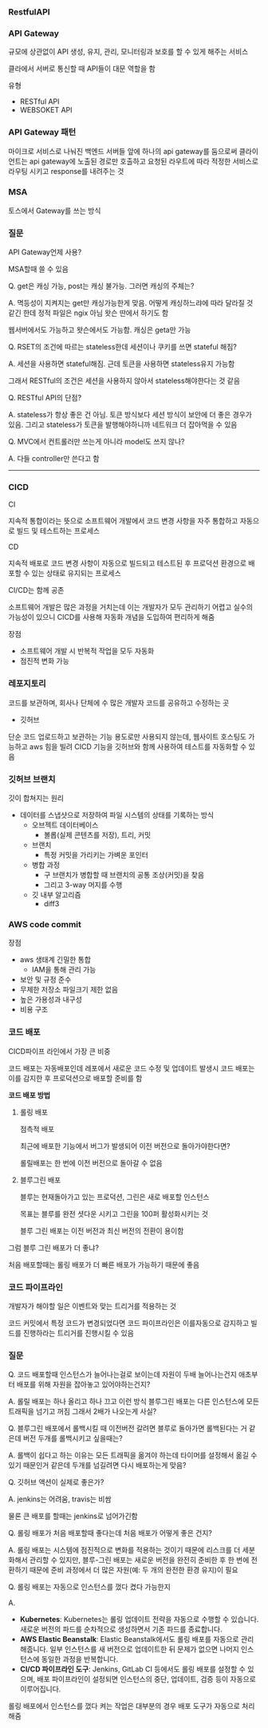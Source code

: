 ### RestfulAPI

### API Gateway

규모에 상관없이 API 생성, 유지, 관리, 모니터링과 보호를 할 수 있게 해주는 서비스

클라에서 서버로 통신할 때 API들이 대문 역할을 함

유형

- RESTful API
- WEBSOKET API

### API Gateway 패턴

마이크로 서비스로 나눠진 백엔드 서버들 앞에 하나의 api gateway를 둠으로써 클라이언트는 api gateway에 노출된 경로만 호출하고 요청된 라우트에 따라 적정한 서비스로 라우팅 시키고 response를 내려주는 것

### MSA

토스에서 Gateway를 쓰는 방식

### 질문

API Gateway언제 사용?

MSA할때 쓸 수 있음

Q. get은 캐싱 가능, post는 캐싱 불가능. 그러면 캐싱의 주체는?

A. 멱등성이 지켜지는 get만 캐싱가능한게 맞음. 어떻게 캐싱하느랴에 따라 달라질 것 같긴 한데 정적 파일은 ngix 아님 왓슨 딴에서 하기도 함

웹서버에서도 가능하고 왓슨에서도 가능함. 캐싱은 geta만 가능

Q. RSET의 조건에 따르는 stateless한데 세션이나 쿠키를 쓰면 stateful 해짐?

A. 세션을 사용하면 stateful해짐. 근데 토큰을 사용하면 stateless유지 가능함

그래서 RESTful의 조건은 세션을 사용하지 않아서 stateless해야한다는 것 같음

Q. RESTful API의 단점?

A. stateless가 항상 좋은 건 아님. 토큰 방식보다 세션 방식이 보안에 더 좋은 경우가 있음. 그리고 stateless가 토큰을 발행해야하니까 네트워크 더 잡아먹을 수 있음

Q. MVC에서 컨트롤러만 쓰는게 아니라 model도 쓰지 않나?

A. 다들 controller만 쓴다고 함

---

### CICD

CI

지속적 통합이라는 뜻으로 소프트웨어 개발에서 코드 변경 사항을 자주 통합하고 자동으로 빌드 및 테스트하는 프로세스

CD

지속적 배포로 코드 변경 사항이 자동으로 빌드되고 테스트된 후 프로덕션 환경으로 배포할 수 있는 상태로 유지되는 프로세스

CI/CD는 함께 공존

소프트웨어 개발은 많은 과정을 거치는데 이는 개발자가 모두 관리하기 어렵고 실수의 가능성이 있으니 CICD를 사용해 자동화 개념을 도입하여 편리하게 해줌

장점

- 소프트웨어 개발 시 반복적 작업을 모두 자동화
- 점진적 변화 가능

### 레포지토리

코드를 보관하며, 회사나 단체에 수 많은 개발자 코드를 공유하고 수정하는 곳

- 깃허브

단순 코드 업로드하고 보관하는 기능 용도로만 사용되지 않는데, 웹사이트 호스팅도 가능하고 aws 힘을 빌려 CICD 기능을 깃허브와 함께 사용하여 테스트를 자동화할 수 있음

### 깃허브 브랜치

깃이 합쳐지는 원리

- 데이터를 스냅샷으로 저장하여 파일 시스템의 상태를 기록하는 방식
    - 오브젝트 데이터베이스
        - 볼롭(실제 콘텐츠를 저장), 트리, 커밋
    - 브랜치
        - 특정 커밋을 가리키는 가벼운 포인터
    - 병합 과정
        - 구 브랜치가 병합할 때 브랜치의 공통 조상(커밋)을 찾음
        - 그리고 3-way 머지를 수행
    - 깃 내부 알고리즘
        - diff3

### AWS code commit

장점

- aws 생태계 긴밀한 통합
    - IAM을 통해 관리 가능
- 보안 및 규정 준수
- 무제한 저장소 파일크기 제한 없음
- 높은 가용성과 내구성
- 비용 구조

### 코드 배포

CICD파이프 라인에서 가장 큰 비중

코드 배포는 자동배포인데 레포에서 새로운 코드 수정 및 업데이트 발생시 코드 배포는 이를 감지한 후 프로덕션으로 배포할 준비를 함

**코드 배포 방법**

1. 롤링 배포
    
    점측적 배포
    
    최근에 배포한 기능에서 버그가 발생되어 이전 버전으로 돌아가야한다면?
    
    롤릴배포는 한 번에 이전 버전으로 돌아갈 수 없음
    
2. 블루그린 배포
    
    블루는 현재돌아가고 있는 프로덕션, 그린은 새로 배포할 인스턴스
    
    목표는 블루를 완전 셧다운 시키고 그린을 100퍼 활성화시키는 것
    
    블루 그린 배포는 이전 버전과 최신 버전의 전환이 용이함
    

그럼 블루 그린 배포가 더 좋냐?

처음 배포할때는 롤링 배포가 더 빠른 배포가 가능하기 때문에 좋음

### 코드 파이프라인

개발자가 해야할 일은 이벤트와 맞는 트리거를 적용하는 것

코드 커밋에서 특정 코드가 변경되었다면 코드 파이프라인은 이를자동으로 감지하고 빌드를 진행하라는 트리거를 진행시킬 수 있음

### 질문

Q. 코드 배포할때 인스턴스가 늘어나는걸로 보이는데 자원이 두배 늘어나는건지 애초부터 배포를 위해 자원을 잡아놓고 있어야하는건지?

A. 롤릴 배포는 하나 올리고 하나 끄고 이런 방식 블루그린 배포는 다른 인스턴스에 모든 트래픽을 넘기고 꺼짐 그래서 2배가 나오는게 사실?

Q. 블루그린 배포에서 롤백시킬 때 이전버전 갈려면 블루로 돌아가면 롤백된다는 거 같은데 버전 두개를 롤백시키고 싶을때는?

A. 롤백이 쉽다고 하는 이유는 모든 트래픽을 옮겨야 하는데 타이머를 설정해서 옮길 수 있기 때문인거 같은데 두개를 넘길려면 다시 배포하는게 맞음?

Q. 깃허브 액션이 실제로 좋은가?

A. jenkins는 어려움, travis는 비쌈

물론 큰 배포를 할때는 jenkins로 넘어가긴함

Q. 롤링 배포가 처음 배포할때 좋다는데 처음 배포가 어떻게 좋은 건지?

A. 롤링 배포는 시스템에 점진적으로 변화를 적용하는 것이기 때문에 리스크를 더 세분화해서 관리할 수 있지만, 블루-그린 배포는 새로운 버전을 완전히 준비한 후 한 번에 전환하기 때문에 준비 과정에서 더 많은 자원(예: 두 개의 완전한 환경 유지)이 필요

Q. 롤링 배포는 자동으로 인스턴스를 껐다 켰다 가능한지

A.

- **Kubernetes**: Kubernetes는 롤링 업데이트 전략을 자동으로 수행할 수 있습니다. 새로운 버전의 파드를 순차적으로 생성하면서 기존 파드를 종료합니다.
- **AWS Elastic Beanstalk**: Elastic Beanstalk에서도 롤링 배포를 자동으로 관리해줍니다. 일부 인스턴스를 새 버전으로 업데이트한 뒤 문제가 없으면 나머지 인스턴스에 동일한 과정을 반복합니다.
- **CI/CD 파이프라인 도구**: Jenkins, GitLab CI 등에서도 롤링 배포를 설정할 수 있으며, 배포 파이프라인이 설정되면 인스턴스의 중단, 업데이트, 검증 등이 자동으로 이루어집니다.

롤링 배포에서 인스턴스를 껐다 켜는 작업은 대부분의 경우 배포 도구가 자동으로 처리해줌